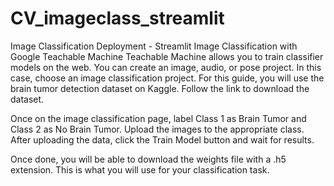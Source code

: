 # CV_imageclass_streamlit
Image Classification Deployment - Streamlit
Image Classification with Google Teachable Machine
Teachable Machine allows you to train classifier models on the web. You can create an image, audio, or pose project. In this case, choose an image classification project. For this guide, you will use the brain tumor detection dataset on Kaggle. Follow the link to download the dataset.

Once on the image classification page, label Class 1 as Brain Tumor and Class 2 as No Brain Tumor. Upload the images to the appropriate class. After uploading the data, click the Train Model button and wait for results.

Once done, you will be able to download the weights file with a .h5 extension. This is what you will use for your classification task.
